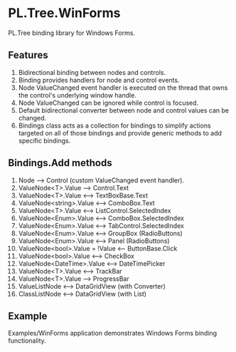 # PL.Tree.WinForms
PL.Tree binding library for Windows Forms.

## Features
1. Bidirectional binding between nodes and controls.
2. Binding provides handlers for node and control events.
3. Node ValueChanged event handler is executed on the thread that owns the control's underlying window handle.
4. Node ValueChanged can be ignored while control is focused.
5. Default bidirectional converter between node and control values can be changed.
6. Bindings class acts as a collection for bindings to simplify actions targeted on all of those bindings and provide generic methods to add specific bindings.

## Bindings.Add methods
1. Node ⟶ Control (custom ValueChanged event handler).
2. ValueNode\<T\>.Value ⟶ Control.Text
3. ValueNode\<T\>.Value ⟷ TextBoxBase.Text
4. ValueNode\<string\>.Value ⟷ ComboBox.Text
5. ValueNode\<T\>.Value ⟷ ListControl.SelectedIndex
6. ValueNode\<Enum\>.Value ⟷ ComboBox.SelectedIndex
7. ValueNode\<Enum\>.Value ⟷ TabControl.SelectedIndex
8. ValueNode\<Enum\>.Value ⟷ GroupBox (RadioButtons)
9. ValueNode\<Enum\>.Value ⟷ Panel (RadioButtons)
10. ValueNode\<bool\>.Value = !Value ⟵ ButtonBase.Click
11. ValueNode\<bool\>.Value ⟷ CheckBox
11. ValueNode\<DateTime\>.Value ⟷ DateTimePicker
12. ValueNode\<T\>.Value ⟷ TrackBar
13. ValueNode\<T\>.Value ⟶ ProgressBar
14. ValueListNode<T> ⟷ DataGridView (with Converter)
15. ClassListNode<T> ⟷ DataGridView (with List<Converter>)

## Example
Examples/WinForms application demonstrates Windows Forms binding functionality.
